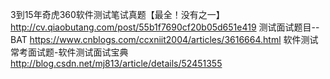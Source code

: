 3到15年奇虎360软件测试笔试真题【最全！没有之一】
http://cv.qiaobutang.com/post/55b1f7690cf20b05d651e419
测试面试题目--BAT
https://www.cnblogs.com/ccxniit2004/articles/3616664.html
软件测试常考面试题-软件测试面试宝典
http://blog.csdn.net/mj813/article/details/52451355
